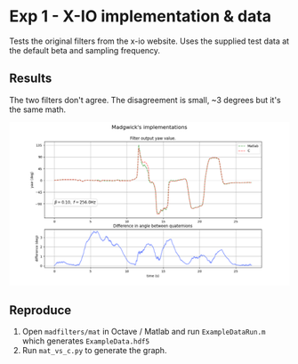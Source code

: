 # Exp 1 - X-IO implementation & data

Tests the original filters from the x-io website. Uses the supplied test data at the default beta and sampling frequency. 

## Results
The two filters don't agree. The disagreement is small, ~3 degrees but it's the same math.


![Graph](./exp1_mat_vs_c.png "Graph 1")

## Reproduce
1. Open `madfilters/mat` in Octave / Matlab and run `ExampleDataRun.m` which generates `ExampleData.hdf5`
2. Run `mat_vs_c.py` to generate the graph.